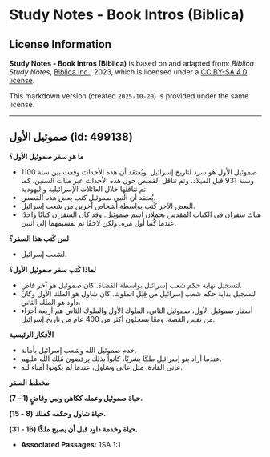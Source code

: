 # Study Notes - Book Intros (Biblica)

## License Information

**Study Notes - Book Intros (Biblica)** is based on and adapted from: _Biblica Study Notes_, [Biblica Inc.](https://www.biblica.com/), 2023, which is licensed under a [CC BY-SA 4.0 license](https://creativecommons.org/licenses/by-sa/4.0/legalcode.en).

This markdown version (created `2025-10-20`) is provided under the same license.



--------------------------------

## صموئيل الأول (id: 499138)

**ما هو سفر صموئيل الأول؟**

* صموئيل الأول هو سرد لتاريخ إسرائيل. ويُعتقد أن هذه الأحداث وقعت بين سنة 1100 وسنة 931 قبل الميلاد. وتم تناقل القصص حول هذه الأحداث عبر مئات السنين. كما تم تناقلها خلال العائلات الإسرائيلية واليهودية.
* يُعتقد أن النبي صموئيل كتب بعض هذه القصص.
* البعض الآخر كُتب بواسطة أشخاص آخرين من شعب إسرائيل.
* هناك سفران في الكتاب المقدس يحملان اسم صموئيل. وقد كان السفران كتابًا واحدًا عندما كُتبا أول مرة. ولكن لاحقًا تم تقسيمهما إلى اثنين.

**لمن كُتب هذا السفر؟**

* لشعب إسرائيل.

**لماذا كُتب سفر صموئيل الأول؟**

* لتسجيل نهاية حكم شعب إسرائيل بواسطة القضاة. كان صموئيل هو آخر قاضٍ.
* لتسجيل بداية حكم شعب إسرائيل من قِبَل الملوك. كان شاول هو الملك الأول وكان داود هو الملك الثاني.
* أسفار صموئيل الأول، صموئيل الثاني، الملوك الأول والملوك الثاني هم أربعة أجزاء من نفس القصة. ومعًا يسجلون أكثر من 400 عام من تاريخ إسرائيل.

**الأفكار الرئيسية**

* خدم صموئيل الله وشعب إسرائيل بأمانة.
* عندما أراد بنو إسرائيل ملكًا بشريًا، كانوا بذلك يرفضون مُلك الله عليهم.
* عانى القادة، مثل عالي وشاول، عندما لم يكونوا أمناء لله.

**مخطط السفر**

**حياة صموئيل وعمله ككاهن ونبي وقاضٍ (1 – 7\).**

**حياة شاول وحكمه كملك (8 \- 15\).**

**حياة وخدمة داود قبل أن يصبح ملكًا (16 \- 31\).**

* **Associated Passages:** 1SA 1:1

